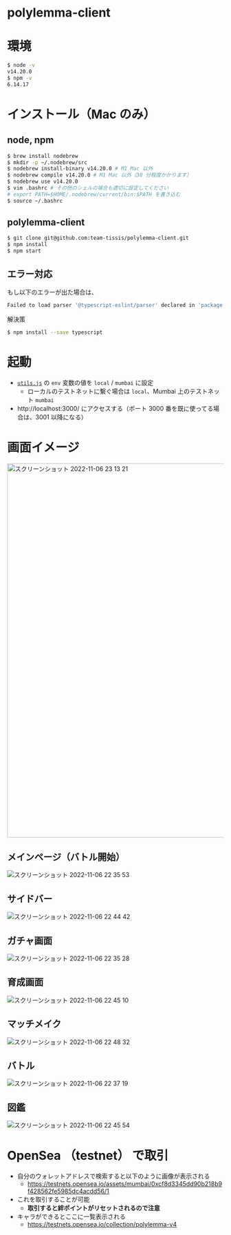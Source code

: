 # polylemma-client

# 環境

```bash
$ node -v
v14.20.0
$ npm -v
6.14.17
```


# インストール（Mac のみ）

## node, npm

```bash
$ brew install nodebrew
$ mkdir -p ~/.nodebrew/src
$ nodebrew install-binary v14.20.0 # M1 Mac 以外
$ nodebrew compile v14.20.0 # M1 Mac 以外（30 分程度かかります）
$ nodebrew use v14.20.0
$ vim .bashrc # その他のシェルの場合も適切に設定してください
# export PATH=$HOME/.nodebrew/current/bin:$PATH を書き込む
$ source ~/.bashrc
```


## polylemma-client

```bash
$ git clone git@github.com:team-tissis/polylemma-client.git
$ npm install
$ npm start
```


## エラー対応

もし以下のエラーが出た場合は、

```bash
Failed to load parser '@typescript-eslint/parser' declared in 'package.json » eslint-config-react-app#overrides[0]': Cannot find module 'typescript'
```

解決策

```bash
$ npm install --save typescript
```


# 起動

- [`utils.js`](./src/utils.js) の `env` 変数の値を `local` / `mumbai` に設定
    - ローカルのテストネットに繋ぐ場合は `local`、Mumbai 上のテストネット `mumbai`
- http://localhost:3000/ にアクセスする（ポート 3000 番を既に使ってる場合は、3001 以降になる）

# 画面イメージ
<img width="868" alt="スクリーンショット 2022-11-06 23 13 21" src="https://user-images.githubusercontent.com/42636663/200175789-a5012f08-0125-440d-a997-dd0be11a155c.png">


## メインページ（バトル開始）
![スクリーンショット 2022-11-06 22 35 53](https://user-images.githubusercontent.com/42636663/200174233-d66451b8-3a7c-4528-8a42-6384474c3798.png)

## サイドバー
![スクリーンショット 2022-11-06 22 44 42](https://user-images.githubusercontent.com/42636663/200174319-c10cfa13-4730-413f-aa09-bbbed195bc76.png)

## ガチャ画面
![スクリーンショット 2022-11-06 22 35 28](https://user-images.githubusercontent.com/42636663/200174286-1d0ab5a7-c69f-4c51-9239-575c86c3db70.png)

## 育成画面
![スクリーンショット 2022-11-06 22 45 10](https://user-images.githubusercontent.com/42636663/200174344-6ccbd076-1ee9-4391-8370-fe40424e4daa.png)

## マッチメイク
![スクリーンショット 2022-11-06 22 48 32](https://user-images.githubusercontent.com/42636663/200174546-190b6a65-435b-4b25-8810-123a3843ae4a.png)

## バトル
![スクリーンショット 2022-11-06 22 37 19](https://user-images.githubusercontent.com/42636663/200174410-92822b44-1cec-4a8d-89ab-18d30b675b86.png)

## 図鑑
![スクリーンショット 2022-11-06 22 45 54](https://user-images.githubusercontent.com/42636663/200174397-6ef073c4-a43f-4d16-8f2b-258c30b17b21.png)


# OpenSea （testnet） で取引

- 自分のウォレットアドレスで検索すると以下のように画像が表示される
    - https://testnets.opensea.io/assets/mumbai/0xcf8d3345dd90b218b9f428562fe5985dc4acdd56/1
- これを取引することが可能
    - **取引すると絆ポイントがリセットされるので注意**
- キャラができるとここに一覧表示される
    - https://testnets.opensea.io/collection/polylemma-v4
